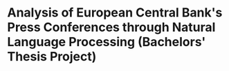 # Analysis of European Central Bank's Press Conferences through Natural Language Processing (Bachelors' Thesis Project)

